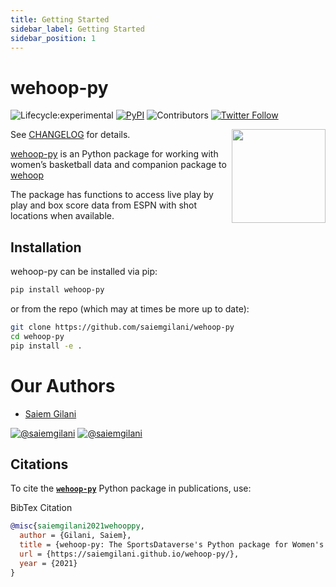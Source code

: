 ```yaml
---
title: Getting Started
sidebar_label: Getting Started
sidebar_position: 1
---
```

# wehoop-py
<!-- badges: start -->
![Lifecycle:experimental](https://img.shields.io/badge/lifecycle-experimental-orange.svg?style=for-the-badge&logo=github)
[![PyPI](https://img.shields.io/pypi/v/wehoop-py?label=wehoop-py&logo=python&style=for-the-badge)](https://pypi.org/project/wehoop-py/)
![Contributors](https://img.shields.io/github/contributors/saiemgilani/wehoop-py?style=for-the-badge)
[![Twitter
Follow](https://img.shields.io/twitter/follow/saiemgilani?color=blue&label=%40saiemgilani&logo=twitter&style=for-the-badge)](https://twitter.com/saiemgilani)
<!-- badges: end -->

<a href='http://github.com/saiemgilani/wehoop-py'><img src='img/wehoop-py-logo.png' align="right" height="150" /></a>

See [CHANGELOG](/CHANGELOG) for details.

[wehoop-py](https://github.com/saiemgilani/wehoop-py) is an Python package for working with women’s basketball data and companion package to [wehoop](https://github.com/saiemgilani/wehoop)

The package has functions to access live play by play and box score data from ESPN with shot locations when available.

## Installation

wehoop-py can be installed via pip:

```bash
pip install wehoop-py
```

or from the repo (which may at times be more up to date):

```bash
git clone https://github.com/saiemgilani/wehoop-py
cd wehoop-py
pip install -e .
```

# **Our Authors**

-   [Saiem Gilani](https://twitter.com/saiemgilani)

<a href="https://twitter.com/saiemgilani" target="blank"><img src="https://img.shields.io/twitter/follow/saiemgilani?color=blue&label=%40saiemgilani&logo=twitter&style=for-the-badge" alt="@saiemgilani" /></a>
<a href="https://github.com/saiemgilani" target="blank"><img src="https://img.shields.io/github/followers/saiemgilani?color=eee&logo=Github&style=for-the-badge" alt="@saiemgilani" /></a>


## **Citations**

To cite the [**`wehoop-py`**](https://saiemgilani.github.io/wehoop-py/) Python package in publications, use:

BibTex Citation
```bibtex
@misc{saiemgilani2021wehooppy,
  author = {Gilani, Saiem},
  title = {wehoop-py: The SportsDataverse's Python package for Women's Basketball Data.},
  url = {https://saiemgilani.github.io/wehoop-py/},
  year = {2021}
}
```

